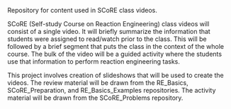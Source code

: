 Repository for content used in SCoRE class videos.

SCoRE (Self-study Course on Reaction Engineering) class videos will consist of a single video. It will briefly summarize the information that students were assigned to read/watch prior to the class. This will be followed by a brief segment that puts the class in the context of the whole course. The bulk of the video will be a guided activity where the students use that information to perform reaction engineering tasks.

This project involves creation of slideshows that will be used to create the videos. The review material will be drawn from the RE_Basics, SCoRE_Preparation, and RE_Basics_Examples repositories. The activity material will be drawn from the SCoRE_Problems repository.